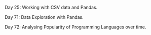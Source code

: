 Day 25:
Working with CSV data and Pandas.

Day 71:
Data Exploration with Pandas.

Day 72:
Analysing Popularity of Programming Languages over time.
